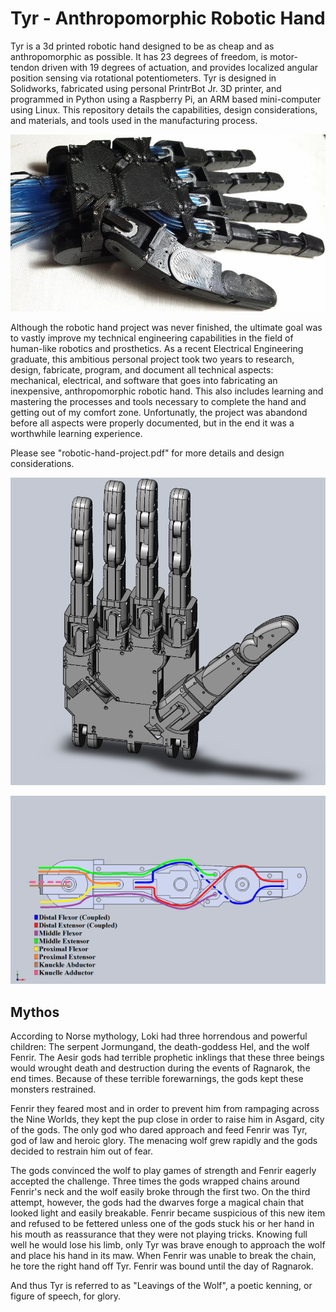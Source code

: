 # Tyr - Anthropomorphic Robotic Hand

Tyr is a 3d printed robotic hand designed to be as cheap and as anthropomorphic as possible.  It has 23 degrees of freedom, is motor-tendon driven with 19 degrees of actuation, and provides localized angular position sensing via rotational potentiometers.  Tyr is designed in Solidworks, fabricated using personal PrintrBot Jr. 3D printer, and programmed in Python using a Raspberry Pi, an ARM based mini-computer using Linux.  This repository details the capabilities, design considerations, and materials, and tools used in the manufacturing process.

![alt text](https://raw.githubusercontent.com/ddigiorg/tyr-robotic-hand/master/pictures/11925978_10153545340661407_1884763988_n.jpg "Physical Hand")

Although the robotic hand project was never finished, the ultimate goal was to vastly improve my technical engineering capabilities in the field of human-like robotics and prosthetics.  As a recent Electrical Engineering graduate, this ambitious personal project took two years to research, design, fabricate, program, and document all technical aspects: mechanical, electrical, and software that goes into fabricating an inexpensive, anthropomorphic robotic hand. This also includes learning and mastering the processes and tools necessary to complete the hand and getting out of my comfort zone.  Unfortunatly, the project was abandond before all aspects were properly documented, but in the end it was a worthwhile learning experience.

Please see "robotic-hand-project.pdf" for more details and design considerations.

![alt text](https://raw.githubusercontent.com/ddigiorg/tyr-robotic-hand/master/pictures/Hand_01.png "Model Hand")

![alt text](https://raw.githubusercontent.com/ddigiorg/tyr-robotic-hand/master/pictures/finger-cross-section.png "Finger Cross Section")

## Mythos

According to Norse mythology, Loki had three horrendous and powerful children: The serpent Jormungand, the death-goddess Hel, and the wolf Fenrir.  The Aesir gods had terrible prophetic inklings that these three beings would wrought death and destruction during the events of Ragnarok, the end times.  Because of these terrible forewarnings, the gods kept these monsters restrained.

Fenrir they feared most and in order to prevent him from rampaging across the Nine Worlds, they kept the pup close in order to raise him in Asgard, city of the gods.  The only god who dared approach and feed Fenrir was Tyr, god of law and heroic glory.  The menacing wolf grew rapidly and the gods decided to restrain him out of fear.

The gods convinced the wolf to play games of strength and Fenrir eagerly accepted the challenge. Three  times the gods wrapped chains around Fenrir's neck and the wolf easily broke through the first two.  On the third attempt, however, the gods had the dwarves forge a magical chain that looked light and easily breakable.  Fenrir became suspicious of this new item and refused to be fettered unless one of the gods stuck his or her hand in his mouth as reassurance that they were not playing tricks.  Knowing full well he would lose his limb, only Tyr was brave enough to approach the wolf and place his hand in its maw.  When Fenrir was unable to break the chain, he tore the right hand off Tyr.  Fenrir was bound until the day of Ragnarok.

And thus Tyr is referred to as "Leavings of the Wolf", a poetic kenning, or figure of speech, for glory.
